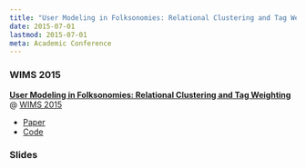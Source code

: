```yaml
---
title: "User Modeling in Folksonomies: Relational Clustering and Tag Weighting"
date: 2015-07-01
lastmod: 2015-07-01
meta: Academic Conference
---
```


### WIMS 2015

<b><a href="http://dl.acm.org/citation.cfm?id=2797129" target="_blank" rel="noopener">User Modeling in Folksonomies: Relational Clustering and Tag Weighting</a></b> @ <a href="http://cyprusconferences.org/wims2015/" target="_blank" rel="noopener">WIMS 2015</a>

- <a href="/docs/wims-2015-paper.pdf">Paper</a>
- <a href="https://github.com/takuti/wims-2015" target="_blank" rel="noopener">Code</a>

### Slides

<script async class="speakerdeck-embed" data-id="cba4ace8d17f4ddca17be973b5f2f34b" data-ratio="1.33333333333333" src="//speakerdeck.com/assets/embed.js"></script>
